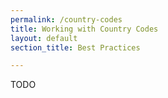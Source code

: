 ```yaml
---
permalink: /country-codes
title: Working with Country Codes
layout: default
section_title: Best Practices

---
```


TODO